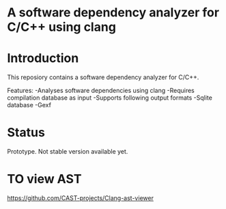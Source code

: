 #  A software dependency analyzer for C/C++ using clang

# Introduction

This reposiory contains a software dependency analyzer for C/C++.

Features:
-Analyses software dependencies using clang
-Requires compilation database as input
-Supports following output formats
  -Sqlite database
  -Gexf

# Status

Prototype. Not stable version available yet. 

# TO view AST

https://github.com/CAST-projects/Clang-ast-viewer
